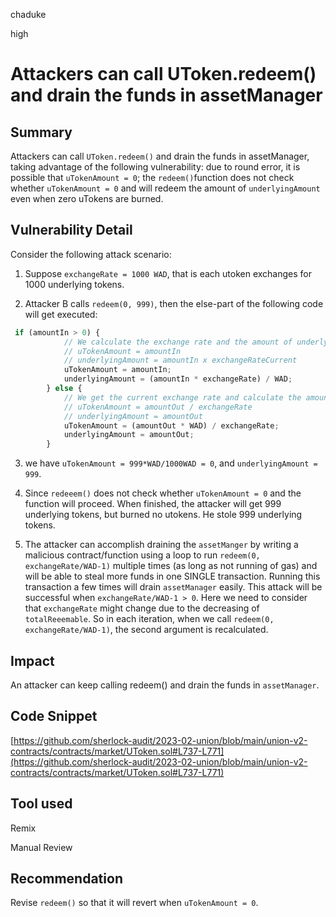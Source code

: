 chaduke

high

# Attackers can call UToken.redeem() and drain the funds in assetManager

## Summary
Attackers can call ``UToken.redeem()`` and drain the funds in assetManager, taking advantage of the following vulnerability: due to round error, it is possible that  ``uTokenAmount = 0``; the ``redeem()``function does not check whether ``uTokenAmount = 0`` and will redeem the amount of ``underlyingAmount`` even when zero uTokens are burned. 

## Vulnerability Detail
Consider the following attack scenario:

1) Suppose ``exchangeRate = 1000 WAD``, that is each utoken exchanges for 1000 underlying tokens. 

2) Attacker B calls ``redeem(0, 999)``, then the else-part of the following code will get executed:
```javascript
 if (amountIn > 0) {
            // We calculate the exchange rate and the amount of underlying to be redeemed:
            // uTokenAmount = amountIn
            // underlyingAmount = amountIn x exchangeRateCurrent
            uTokenAmount = amountIn;
            underlyingAmount = (amountIn * exchangeRate) / WAD;
        } else {
            // We get the current exchange rate and calculate the amount to be redeemed:
            // uTokenAmount = amountOut / exchangeRate
            // underlyingAmount = amountOut
            uTokenAmount = (amountOut * WAD) / exchangeRate;
            underlyingAmount = amountOut;
        }
```
3) we have ``uTokenAmount = 999*WAD/1000WAD = 0``, and ``underlyingAmount = 999``.

4) Since ``redeeem()`` does not check whether ``uTokenAmount = 0`` and the function will proceed. When finished, the attacker will get 999 underlying tokens, but burned no utokens. He stole 999 underlying tokens.

5) The attacker can accomplish draining the ``assetManger`` by writing a malicious contract/function using a loop to run ``redeem(0, exchangeRate/WAD-1)`` multiple times (as long as not running of gas) and will be able to steal more funds in one SINGLE transaction.  Running this transaction a few times will drain ``assetManager`` easily.  This attack will be successful when ``exchangeRate/WAD-1 > 0``. Here we need to consider that ``exchangeRate`` might change due to the decreasing of ``totalReeemable``. So in each iteration, when we call ``redeem(0, exchangeRate/WAD-1)``, the second argument is recalculated. 

## Impact
An attacker can keep calling redeem() and drain the funds in ``assetManager``. 

## Code Snippet
[https://github.com/sherlock-audit/2023-02-union/blob/main/union-v2-contracts/contracts/market/UToken.sol#L737-L771](https://github.com/sherlock-audit/2023-02-union/blob/main/union-v2-contracts/contracts/market/UToken.sol#L737-L771)

## Tool used
Remix

Manual Review

## Recommendation
Revise ``redeem()`` so that it will revert when ``uTokenAmount = 0``.
